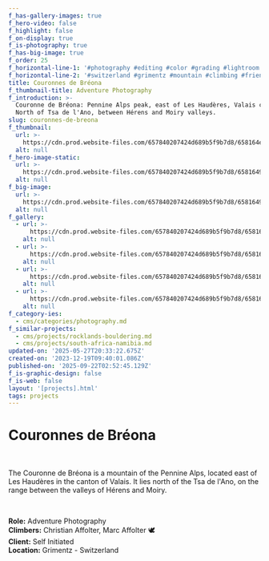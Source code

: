 ```yaml
---
f_has-gallery-images: true
f_hero-video: false
f_highlight: false
f_on-display: true
f_is-photography: true
f_has-big-image: true
f_order: 25
f_horizontal-line-1: '#photography #editing #color #grading #lightroom'
f_horizontal-line-2: '#switzerland #grimentz #mountain #climbing #friends'
title: Couronnes de Bréona
f_thumbnail-title: Adventure Photography
f_introduction: >-
  Couronne de Bréona: Pennine Alps peak, east of Les Haudères, Valais canton.
  North of Tsa de l'Ano, between Hérens and Moiry valleys.
slug: couronnes-de-breona
f_thumbnail:
  url: >-
    https://cdn.prod.website-files.com/657840207424d689b5f9b7d8/658164ec2144d45074d2b143_thumbnaiil.avif
  alt: null
f_hero-image-static:
  url: >-
    https://cdn.prod.website-files.com/657840207424d689b5f9b7d8/658164939cc4953e3fd3b114_img_breona_01.avif
  alt: null
f_big-image:
  url: >-
    https://cdn.prod.website-files.com/657840207424d689b5f9b7d8/65816494f66cbf66185c55f3_img_breona_04.avif
  alt: null
f_gallery:
  - url: >-
      https://cdn.prod.website-files.com/657840207424d689b5f9b7d8/65816494f66cbf66185c55f3_img_breona_04.avif
    alt: null
  - url: >-
      https://cdn.prod.website-files.com/657840207424d689b5f9b7d8/658164939cc4953e3fd3b114_img_breona_01.avif
    alt: null
  - url: >-
      https://cdn.prod.website-files.com/657840207424d689b5f9b7d8/658164945c7a0752bc433daa_img_breona_02.avif
    alt: null
  - url: >-
      https://cdn.prod.website-files.com/657840207424d689b5f9b7d8/65816493f66cbf66185c5592_img_breona_03.avif
    alt: null
f_category-ies:
  - cms/categories/photography.md
f_similar-projects:
  - cms/projects/rocklands-bouldering.md
  - cms/projects/south-africa-namibia.md
updated-on: '2025-05-27T20:33:22.675Z'
created-on: '2023-12-19T09:40:01.086Z'
published-on: '2025-09-22T02:52:45.129Z'
f_is-graphic-design: false
f_is-web: false
layout: '[projects].html'
tags: projects
---
```


Couronnes de Bréona
===================

‍

The Couronne de Bréona is a mountain of the Pennine Alps, located east of Les Haudères in the canton of Valais. It lies north of the Tsa de l'Ano, on the range between the valleys of Hérens and Moiry.

‍

**Role:** Adventure Photography  
**Climbers:** Christian Affolter, Marc Affolter 🕊️  
**Client:** Self Initiated  
**Location:** Grimentz - Switzerland
